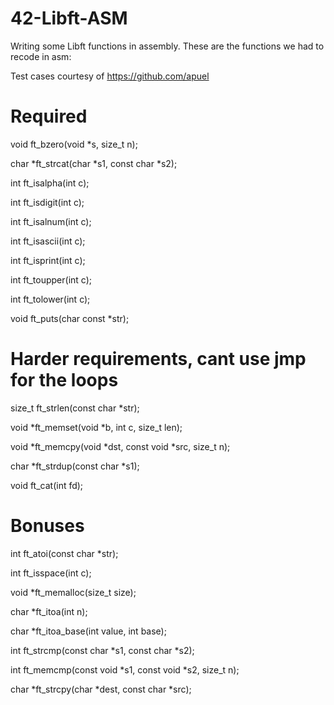 # 42-Libft-ASM
Writing some Libft functions in assembly. These are the functions we had to recode in asm:

Test cases courtesy of https://github.com/apuel

# Required
void				ft_bzero(void *s, size_t n);

char				*ft_strcat(char *s1, const char *s2);

int					ft_isalpha(int c);

int					ft_isdigit(int c);

int					ft_isalnum(int c);

int					ft_isascii(int c);

int					ft_isprint(int c);

int					ft_toupper(int c);

int					ft_tolower(int c);

void				ft_puts(char const *str);



# Harder requirements, cant use jmp for the loops
size_t				ft_strlen(const char *str);

void				*ft_memset(void *b, int c, size_t len);

void				*ft_memcpy(void *dst, const void *src, size_t n);

char				*ft_strdup(const char *s1);

void				ft_cat(int fd);



# Bonuses
int					ft_atoi(const char *str);

int					ft_isspace(int c);

void				*ft_memalloc(size_t size);

char				*ft_itoa(int n);

char				*ft_itoa_base(int value, int base);

int					ft_strcmp(const char *s1, const char *s2);

int					ft_memcmp(const void *s1, const void *s2, size_t n);

char				*ft_strcpy(char *dest, const char *src);


